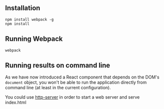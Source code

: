 ## Installation
```
npm install webpack -g
npm install
```

## Running Webpack
```
webpack
```

## Running results on command line
As we have now introduced a React component that depends on the DOM's
`document` object, you won't be able to run the application directly
from command line (at least in the current configuration).

You could use [http-server](https://www.npmjs.com/package/http-server) in order to start a web server and serve index.html
